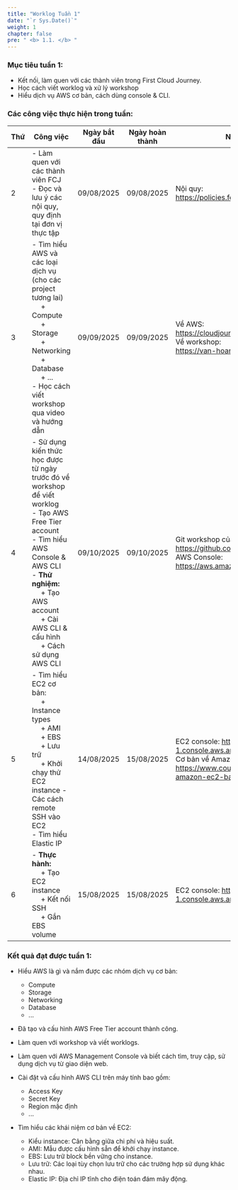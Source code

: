 ```yaml
---
title: "Worklog Tuần 1"
date: "`r Sys.Date()`"
weight: 1
chapter: false
pre: " <b> 1.1. </b> "
---
```




### Mục tiêu tuần 1:

* Kết nối, làm quen với các thành viên trong First Cloud Journey.
* Học cách viết worklog và xử lý workshop
* Hiểu dịch vụ AWS cơ bản, cách dùng console & CLI.

### Các công việc thực hiện trong tuần:
| Thứ | Công việc                                                                                                                                                                                                                                                                   | Ngày bắt đầu | Ngày hoàn thành | Nguồn tài liệu                                                                                                                                            |
| --- |-----------------------------------------------------------------------------------------------------------------------------------------------------------------------------------------------------------------------------------------------------------------------------| ------------ | --------------- |-----------------------------------------------------------------------------------------------------------------------------------------------------------|
| 2   | - Làm quen với các thành viên FCJ <br> - Đọc và lưu ý các nội quy, quy định tại đơn vị thực tập                                                                                                                                                                             | 09/08/2025   | 09/08/2025      | Nội quy: <br> <https://policies.fcjuni.com/>                                                                                                              |
| 3   | - Tìm hiểu AWS và các loại dịch vụ (cho các project tương lai) <br>&emsp; + Compute <br>&emsp; + Storage <br>&emsp; + Networking <br>&emsp; + Database <br>&emsp; + ... <br> - Học cách viết workshop qua video và hướng dẫn <br>                                           | 09/09/2025   | 09/09/2025      | Về AWS: <br> <https://cloudjourney.awsstudygroup.com/> <br> Về workshop: <br> <https://van-hoang-kha.github.io/vi/>                                       |
| 4   | - Sử dụng kiến thức học được từ ngày trước đó về workshop để viết worklog <br> - Tạo AWS Free Tier account <br> - Tìm hiểu AWS Console & AWS CLI <br> - **Thử nghiệm:** <br>&emsp; + Tạo AWS account <br>&emsp; + Cài AWS CLI & cấu hình <br> &emsp; + Cách sử dụng AWS CLI | 09/10/2025   | 09/10/2025      | Git workshop của tôi: <br> <https://github.com/isntbim/internship_report> <br> AWS Console: <br> <https://aws.amazon.com/>                                |
| 5   | - Tìm hiểu EC2 cơ bản: <br>&emsp; + Instance types <br>&emsp; + AMI <br>&emsp; + EBS <br>&emsp; + Lưu trữ <br>&emsp; + Khởi chạy thử EC2 instance - Các cách remote SSH vào EC2 <br> - Tìm hiểu Elastic IP   <br>                                                           | 14/08/2025   | 15/08/2025      | EC2 console: <https://ap-southeast-1.console.aws.amazon.com/ec2/> <br> Cơ bản về Amazon EC2: <br> <https://www.coursera.org/learn/aws-amazon-ec2-basics/> |
| 6   | - **Thực hành:** <br>&emsp; + Tạo EC2 instance <br>&emsp; + Kết nối SSH <br>&emsp; + Gắn EBS volume                                                                                                                                                                         | 15/08/2025   | 15/08/2025      | EC2 console: <https://ap-southeast-1.console.aws.amazon.com/ec2/>                                                                                                                |

### Kết quả đạt được tuần 1:

* Hiểu AWS là gì và nắm được các nhóm dịch vụ cơ bản: 
  * Compute
  * Storage
  * Networking 
  * Database
  * ...

* Đã tạo và cấu hình AWS Free Tier account thành công.

* Làm quen với workshop và viết worklogs.

* Làm quen với AWS Management Console và biết cách tìm, truy cập, sử dụng dịch vụ từ giao diện web.

* Cài đặt và cấu hình AWS CLI trên máy tính bao gồm:
  * Access Key
  * Secret Key
  * Region mặc định
  * ...

* Tìm hiểu các khái niệm cơ bản về EC2:
  * Kiểu instance: Cân bằng giữa chi phí và hiệu suất.
  * AMI: Mẫu được cấu hình sẵn để khởi chạy instance.
  * EBS: Lưu trữ block bền vững cho instance.
  * Lưu trữ: Các loại tùy chọn lưu trữ cho các trường hợp sử dụng khác nhau.
  * Elastic IP: Địa chỉ IP tĩnh cho điện toán đám mây động.